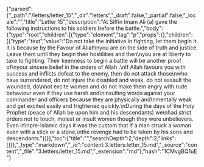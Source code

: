 {"parsed":{"_path":"/letters/letter_15","_dir":"letters","_draft":false,"_partial":false,"_locale":"","title":"Letter 15","description":"At Siffin Imam Ali (a) gave the following instructions to his soldiers before the battle.","body":{"type":"root","children":[{"type":"element","tag":"p","props":{},"children":[{"type":"text","value":"Do not take the initiative in fighting, let them begin it. It is because by the Favour of Allah\nyou are on the side of truth and justice. Leave them until they begin their hostilities and then\nyou are at liberty to take to fighting. Their keenness to begin a battle will be another proof of\nyour sincere belief in the orders of Allah .\nIf Allah favours you with success and inflicts defeat to the enemy, then do not attack those\nwho have surrendered, do not injure the disabled and weak, do not assault the wounded, do\nnot excite women and do not make them angry with rude behaviour even if they use harsh and\ninsulting words against your commander and officers because they are physically and\nmentally weak and get excited easily and frightened quickly.\nDuring the days of the Holy Prophet (peace of Allah be upon him and his descendants) we\nhad strict orders not to touch, molest or insult women though they were unbelievers. Even in\npre-Islamic days it was the custom that if a man struck a woman even with a stick or a stone,\nthe revenge had to be taken by his sons and descendants."}]}],"toc":{"title":"","searchDepth":2,"depth":2,"links":[]}},"_type":"markdown","_id":"content:3.letters:letter_15.md","_source":"content","_file":"3.letters/letter_15.md","_extension":"md"},"hash":"1CMvgBQ1uE"}